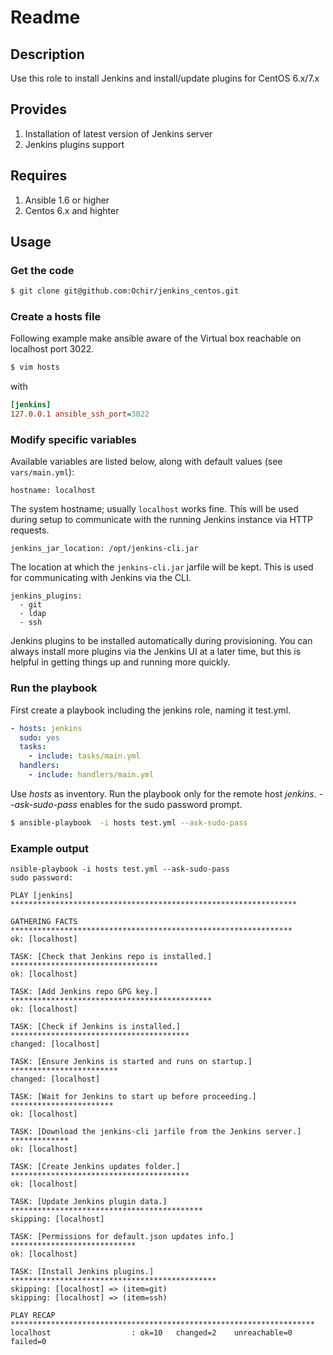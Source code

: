 # Readme

## Description

Use this role to install Jenkins and install/update plugins for CentOS 6.x/7.x

## Provides

1. Installation of latest version of Jenkins server
2. Jenkins plugins support

## Requires

1. Ansible 1.6 or higher
2. Centos 6.x and highter 


## Usage

### Get the code

```bash
$ git clone git@github.com:Ochir/jenkins_centos.git
```


### Create a hosts file

Following example make ansible aware of the Virtual box reachable on localhost port 3022.

```bash
$ vim hosts
```

with

```ini
[jenkins]
127.0.0.1 ansible_ssh_port=3022
```

### Modify specific variables

Available variables are listed below, along with default values (see `vars/main.yml`):

    hostname: localhost

The system hostname; usually `localhost` works fine. This will be used during setup to communicate with the running Jenkins instance via HTTP requests.

    jenkins_jar_location: /opt/jenkins-cli.jar

The location at which the `jenkins-cli.jar` jarfile will be kept. This is used for communicating with Jenkins via the CLI.

    jenkins_plugins:
      - git
      - ldap
      - ssh

Jenkins plugins to be installed automatically during provisioning. You can always install more plugins via the Jenkins UI at a later time, but this is helpful in getting things up and running more quickly.

### Run the playbook

First create a playbook including the jenkins role, naming it test.yml.

```yml
- hosts: jenkins
  sudo: yes
  tasks:
    - include: tasks/main.yml
  handlers:
    - include: handlers/main.yml
```

Use *hosts* as inventory. Run the playbook only for the remote host *jenkins*. *--ask-sudo-pass* enables for the sudo password prompt.

```bash
$ ansible-playbook  -i hosts test.yml --ask-sudo-pass
```

### Example output

```
nsible-playbook -i hosts test.yml --ask-sudo-pass
sudo password: 

PLAY [jenkins] **************************************************************** 

GATHERING FACTS *************************************************************** 
ok: [localhost]

TASK: [Check that Jenkins repo is installed.] ********************************* 
ok: [localhost]

TASK: [Add Jenkins repo GPG key.] ********************************************* 
ok: [localhost]

TASK: [Check if Jenkins is installed.] **************************************** 
changed: [localhost]

TASK: [Ensure Jenkins is started and runs on startup.] ************************ 
changed: [localhost]

TASK: [Wait for Jenkins to start up before proceeding.] *********************** 
ok: [localhost]

TASK: [Download the jenkins-cli jarfile from the Jenkins server.] ************* 
ok: [localhost]

TASK: [Create Jenkins updates folder.] **************************************** 
ok: [localhost]

TASK: [Update Jenkins plugin data.] ******************************************* 
skipping: [localhost]

TASK: [Permissions for default.json updates info.] **************************** 
ok: [localhost]

TASK: [Install Jenkins plugins.] ********************************************** 
skipping: [localhost] => (item=git)
skipping: [localhost] => (item=ssh)

PLAY RECAP ******************************************************************** 
localhost                  : ok=10   changed=2    unreachable=0    failed=0  

```